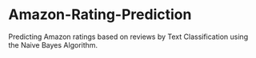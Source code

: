 # Amazon-Rating-Prediction
Predicting Amazon ratings based on reviews by Text Classification using the Naive Bayes Algorithm.
